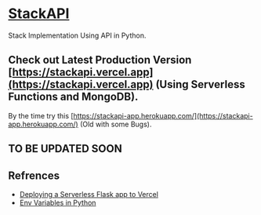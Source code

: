# [StackAPI](https://stackapi.projects.harshsinghvi.com/)

Stack Implementation Using API in Python.

## Check out Latest Production Version [https://stackapi.vercel.app](https://stackapi.vercel.app) (Using Serverless Functions and MongoDB).

By the time try this [https://stackapi-app.herokuapp.com/](https://stackapi-app.herokuapp.com/) (Old with some Bugs).

## TO BE UPDATED SOON

## Refrences

- [Deploying a Serverless Flask app to Vercel](https://dev.to/andrewbaisden/how-to-deploy-a-python-flask-app-to-vercel-2o5k)
- [Env Variables in Python](https://www.askpython.com/python/environment-variables-in-python)
